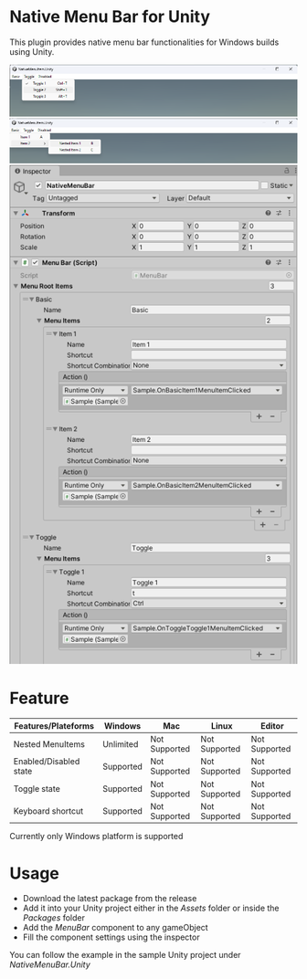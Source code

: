 # Native Menu Bar for Unity

This plugin provides native menu bar functionalities for Windows builds using Unity.

![Screenshot1](Screen1.png)
![Screenshot1](Screen2.png)
![Screenshot1](Screen3.png)

# Feature

| Features/Plateforms    | Windows   | Mac           | Linux         | Editor        |
|------------------------|-----------|---------------|---------------|---------------|
| Nested MenuItems       | Unlimited | Not Supported | Not Supported | Not Supported |
| Enabled/Disabled state | Supported | Not Supported | Not Supported | Not Supported |
| Toggle state           | Supported | Not Supported | Not Supported | Not Supported |
| Keyboard shortcut      | Supported | Not Supported | Not Supported | Not Supported |


Currently only Windows platform is supported

# Usage

 - Download the latest package from the release
 - Add it into your Unity project either in the *Assets* folder or inside the *Packages* folder
 - Add the *MenuBar* component to any gameObject
 - Fill the component settings using the inspector

You can follow the example in the sample Unity project under *NativeMenuBar.Unity*